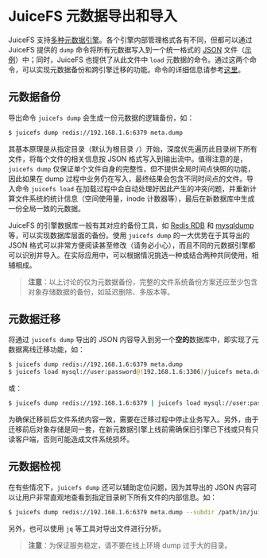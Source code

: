 # JuiceFS 元数据导出和导入

JuiceFS 支持[多种元数据引擎](databases_for_metadata.md)。各个引擎内部管理格式各有不同，但都可以通过 JuiceFS 提供的 `dump` 命令将所有元数据写入到一个统一格式的 [JSON](https://www.json.org/json-en.html) 文件（[示例](../../pkg/meta/metadata.sample)）中；同时，JuiceFS 也提供了从此文件中 `load` 元数据的命令。通过这两个命令，可以实现元数据备份和跨引擎迁移的功能。命令的详细信息请参考[这里](command_reference.md#juicefs-dump)。

## 元数据备份

导出命令 `juicefs dump` 会生成一份元数据的逻辑备份，如：

```bash
$ juicefs dump redis://192.168.1.6:6379 meta.dump
```

其基本原理是从指定目录（默认为根目录 `/`）开始，深度优先遍历此目录树下所有文件，将每个文件的相关信息按 JSON 格式写入到输出流中。值得注意的是，`juicefs dump` 仅保证单个文件自身的完整性，但不提供全局时间点快照的功能，因此如果在 dump 过程中业务仍在写入，最终结果会包含不同时间点的文件。导入命令 `juicefs load` 在加载过程中会自动处理好因此产生的冲突问题，并重新计算文件系统的统计信息（空间使用量，inode 计数器等），最后在新数据库中生成一份全局一致的元数据。

JuiceFS 的引擎数据库一般有其对应的备份工具，如 [Redis RDB](https://redis.io/topics/persistence#backing-up-redis-data) 和 [mysqldump](https://dev.mysql.com/doc/mysql-backup-excerpt/5.7/en/mysqldump-sql-format.html) 等，可以实现数据库层面的备份。使用 `juicefs dump` 的一大优势在于其导出的 JSON 格式可以非常方便阅读甚至修改（请务必小心），而且不同的元数据引擎都可以识别并导入。在实际应用中，可以根据情况挑选一种或结合两种共同使用，相辅相成。

> **注意**：以上讨论的仅为元数据备份，完整的文件系统备份方案还应至少包含对象存储数据的备份，如延迟删除、多版本等。

## 元数据迁移

将通过 `juicefs dump` 导出的 JSON 内容导入到另一个**空的**数据库中，即实现了元数据离线迁移功能，如：

```bash
$ juicefs dump redis://192.168.1.6:6379 meta.dump
$ juicefs load mysql://user:password@(192.168.1.6:3306)/juicefs meta.dump
```

或：

```bash
$ juicefs dump redis://192.168.1.6:6379 | juicefs load mysql://user:password@(192.168.1.6:3306)/juicefs
```

为确保迁移前后文件系统内容一致，需要在迁移过程中停止业务写入。另外，由于迁移前后对象存储是同一套，在新元数据引擎上线前需确保旧引擎已下线或只有只读客户端，否则可能造成文件系统损坏。

## 元数据检视

在有些情况下，`juicefs dump` 还可以辅助定位问题，因为其导出的 JSON 内容可以让用户非常直观地查看到指定目录树下所有文件的内部信息。如：

```bash
$ juicefs dump redis://192.168.1.6:6379 meta.dump --subdir /path/in/juicefs
```

另外，也可以使用 `jq` 等工具对导出文件进行分析。

> **注意**：为保证服务稳定，请不要在线上环境 dump 过于大的目录。
